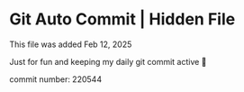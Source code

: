# Git Auto Commit | Hidden File

This file was added Feb 12, 2025

Just for fun and keeping my daily git commit active 🤪

commit number: 220544

